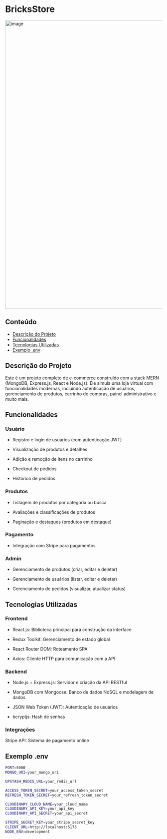 # BricksStore

<img width="1899" height="924" alt="image" src="https://github.com/user-attachments/assets/5509aa57-5f5a-41f2-a3ff-54b0e23d3b97" />

## Conteúdo

- [Descrição do Projeto](##Descrição-do-Projeto)
- [Funcionalidades](##Funcionalidades)
- [Tecnologias Utilizadas](##Tecnologias-Utilizadas)
- [Exemplo .env](##Exemplo-.env)


## Descrição do Projeto

Este é um projeto completo de e-commerce construído com a stack MERN (MongoDB, Express.js, React e Node.js). Ele simula uma loja virtual com funcionalidades modernas, incluindo autenticação de usuários, gerenciamento de produtos, carrinho de compras, painel administrativo e muito mais.

## Funcionalidades

### Usuário

- Registro e login de usuários (com autenticação JWT)

- Visualização de produtos e detalhes

- Adição e remoção de itens no carrinho

- Checkout de pedidos

- Histórico de pedidos

### Produtos

- Listagem de produtos por categoria ou busca

- Avaliações e classificações de produtos

- Paginação e destaques (produtos em destaque)

### Pagamento

- Integração com Stripe para pagamentos

### Admin

- Gerenciamento de produtos (criar, editar e deletar)

- Gerenciamento de usuários (listar, editar e deletar)

- Gerenciamento de pedidos (visualizar, atualizar status)

## Tecnologias Utilizadas

### Frontend

- React.js: Biblioteca principal para construção da interface

- Redux Toolkit: Gerenciamento de estado global

- React Router DOM: Roteamento SPA

- Axios: Cliente HTTP para comunicação com a API

### Backend

- Node.js + Express.js: Servidor e criação da API RESTful

- MongoDB com Mongoose: Banco de dados NoSQL e modelagem de dados

- JSON Web Token (JWT): Autenticação de usuários

- bcryptjs: Hash de senhas

### Integrações

Stripe API: Sistema de pagamento online

## Exemplo .env

```bash
PORT=5000
MONGO_URI=your_mongo_uri

UPSTASH_REDIS_URL=your_redis_url

ACCESS_TOKEN_SECRET=your_access_token_secret
REFRESH_TOKEN_SECRET=your_refresh_token_secret

CLOUDINARY_CLOUD_NAME=your_cloud_name
CLOUDINARY_API_KEY=your_api_key
CLOUDINARY_API_SECRET=your_api_secret

STRIPE_SECRET_KEY=your_stripe_secret_key
CLIENT_URL=http://localhost:5173
NODE_ENV=development
```
